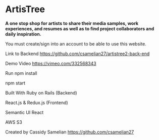 # ArtisTree

**A one stop shop for artists to share their media samples, work experiences, and resumes as well as to find project collaborators and daily inspiration.**

You must create/sign into an account to be able to use this website.

Link to Backend
https://github.com/csamelian27/artistree2-back-end

Demo Video
https://vimeo.com/332568343



Run
npm install

npm start

Built With
Ruby on Rails (Backend)

React.js & Redux.js (Frontend)

Semantic UI React

AWS S3

Created by
Cassidy Samelian https://github.com/csamelian27
